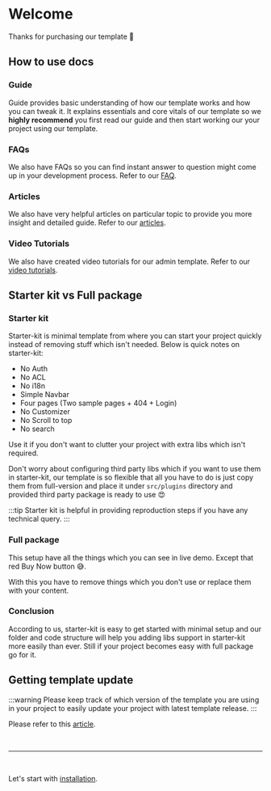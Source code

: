 # Welcome

Thanks for purchasing our template 🙂

## How to use docs

### Guide

Guide provides basic understanding of how our template works and how you can tweak it. It explains essentials and core vitals of our template so we **highly recommend** you first read our guide and then start working our your project using our template.

### FAQs

We also have FAQs so you can find instant answer to question might come up in your development process. Refer to our [FAQ](../faq/).

### Articles

We also have very helpful articles on particular topic to provide you more insight and detailed guide. Refer to our [articles](../articles/).

### Video Tutorials

We also have created video tutorials for our admin template. Refer to our [video tutorials](./video-tutorials.md).

## Starter kit vs Full package

### Starter kit

Starter-kit is minimal template from where you can start your project quickly instead of removing stuff which isn't needed. Below is quick notes on starter-kit:

- No Auth
- No ACL
- No i18n
- Simple Navbar
- Four pages (Two sample pages + 404 + Login)
- No Customizer
- No Scroll to top
- No search

Use it if you don't want to clutter your project with extra libs which isn't required.

Don't worry about configuring third party libs which if you want to use them in starter-kit, our template is so flexible that all you have to do is just copy them from full-version and place it under `src/plugins` directory and provided third party package is ready to use 😍

:::tip
Starter kit is helpful in providing reproduction steps if you have any technical query.
:::

### Full package

This setup have all the things which you can see in live demo. Except that red Buy Now button 😅.

With this you have to remove things which you don't use or replace them with your content.

### Conclusion

According to us, starter-kit is easy to get started with minimal setup and our folder and code structure will help you adding libs support in starter-kit more easily than ever. Still if your project becomes easy with full package go for it.

## Getting template update

:::warning
Please keep track of which version of the template you are using in your project to easily update your project with latest template release.
:::

Please refer to this [article](/articles/how-to-update-template-to-latest-version.md).

<br>

---

<br>

Let's start with [installation](/guide/installation.md).
